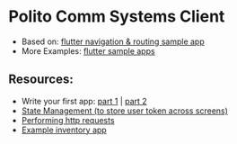 # Polito Comm Systems Client

- Based on: [flutter navigation & routing sample app](https://flutter.github.io/samples/navigation_and_routing.html)
- More Examples: [flutter sample apps](https://flutter.github.io/samples/#)

## Resources:
- Write your first app: [part 1](https://docs.flutter.dev/get-started/codelab) | [part 2](https://codelabs.developers.google.com/codelabs/first-flutter-app-pt2#0)
- [State Management (to store user token across screens)](https://docs.flutter.dev/development/data-and-backend/state-mgmt/intro)
- [Performing http requests](https://docs.flutter.dev/cookbook/networking/send-data)
- [Example inventory app](https://shockoe.com/ideas/development/asset-inventory-management-apps-in-record-time-with-flutter/)